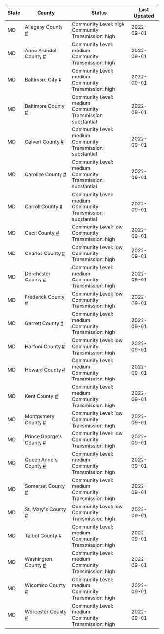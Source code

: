 State | County | Status | Last Updated
--- | --- | --- | --- 
MD | Allegany County <a href="#allegany_county">#</a> | <a name="allegany_county"></a>Community Level: high<br/>Community Transmission: high | 2022-09-01
MD | Anne Arundel County <a href="#anne_arundel_county">#</a> | <a name="anne_arundel_county"></a>Community Level: medium<br/>Community Transmission: high | 2022-09-01
MD | Baltimore City <a href="#baltimore_city">#</a> | <a name="baltimore_city"></a>Community Level: medium<br/>Community Transmission: high | 2022-09-01
MD | Baltimore County <a href="#baltimore_county">#</a> | <a name="baltimore_county"></a>Community Level: medium<br/>Community Transmission: substantial | 2022-09-01
MD | Calvert County <a href="#calvert_county">#</a> | <a name="calvert_county"></a>Community Level: medium<br/>Community Transmission: substantial | 2022-09-01
MD | Caroline County <a href="#caroline_county">#</a> | <a name="caroline_county"></a>Community Level: medium<br/>Community Transmission: substantial | 2022-09-01
MD | Carroll County <a href="#carroll_county">#</a> | <a name="carroll_county"></a>Community Level: medium<br/>Community Transmission: substantial | 2022-09-01
MD | Cecil County <a href="#cecil_county">#</a> | <a name="cecil_county"></a>Community Level: low<br/>Community Transmission: high | 2022-09-01
MD | Charles County <a href="#charles_county">#</a> | <a name="charles_county"></a>Community Level: low<br/>Community Transmission: high | 2022-09-01
MD | Dorchester County <a href="#dorchester_county">#</a> | <a name="dorchester_county"></a>Community Level: medium<br/>Community Transmission: high | 2022-09-01
MD | Frederick County <a href="#frederick_county">#</a> | <a name="frederick_county"></a>Community Level: low<br/>Community Transmission: high | 2022-09-01
MD | Garrett County <a href="#garrett_county">#</a> | <a name="garrett_county"></a>Community Level: medium<br/>Community Transmission: high | 2022-09-01
MD | Harford County <a href="#harford_county">#</a> | <a name="harford_county"></a>Community Level: low<br/>Community Transmission: high | 2022-09-01
MD | Howard County <a href="#howard_county">#</a> | <a name="howard_county"></a>Community Level: medium<br/>Community Transmission: high | 2022-09-01
MD | Kent County <a href="#kent_county">#</a> | <a name="kent_county"></a>Community Level: medium<br/>Community Transmission: high | 2022-09-01
MD | Montgomery County <a href="#montgomery_county">#</a> | <a name="montgomery_county"></a>Community Level: low<br/>Community Transmission: high | 2022-09-01
MD | Prince George's County <a href="#prince_george's_county">#</a> | <a name="prince_george's_county"></a>Community Level: low<br/>Community Transmission: high | 2022-09-01
MD | Queen Anne's County <a href="#queen_anne's_county">#</a> | <a name="queen_anne's_county"></a>Community Level: medium<br/>Community Transmission: high | 2022-09-01
MD | Somerset County <a href="#somerset_county">#</a> | <a name="somerset_county"></a>Community Level: medium<br/>Community Transmission: high | 2022-09-01
MD | St. Mary's County <a href="#st._mary's_county">#</a> | <a name="st._mary's_county"></a>Community Level: low<br/>Community Transmission: high | 2022-09-01
MD | Talbot County <a href="#talbot_county">#</a> | <a name="talbot_county"></a>Community Level: medium<br/>Community Transmission: high | 2022-09-01
MD | Washington County <a href="#washington_county">#</a> | <a name="washington_county"></a>Community Level: medium<br/>Community Transmission: high | 2022-09-01
MD | Wicomico County <a href="#wicomico_county">#</a> | <a name="wicomico_county"></a>Community Level: medium<br/>Community Transmission: high | 2022-09-01
MD | Worcester County <a href="#worcester_county">#</a> | <a name="worcester_county"></a>Community Level: medium<br/>Community Transmission: high | 2022-09-01
